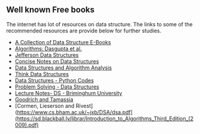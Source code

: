 ## Well known Free books

The internet has lot of resources on data structure. The links to some of the recommended resources are provide below for further studies.

- [A Collection of Data Structure E-Books](https://doc.lagout.org/Others/Data%20Structures/)
- [Algorithms: Dasgupta et al.](http://algorithmics.lsi.upc.edu/docs/Dasgupta-Papadimitriou-Vazirani.pdf)
- [Jefferson Data Structures](https://jeffe.cs.illinois.edu/teaching/algorithms/book/Algorithms-JeffE.pdf)
- [Concise Notes on Data Structures](https://w3.cs.jmu.edu/spragunr/CS240_F12/ConciseNotes.pdf)
- [Data Structures and Algorithm Analysis](https://people.cs.vt.edu/shaffer/Book/JAVA3elatest.pdf)
- [Think Data Structures](https://greenteapress.com/thinkdast/thinkdast.pdf)
- [Data Structures - Python Codes](https://opendatastructures.org/ods-python-screen.pdf)
- [Problem Solving - Data Structures](https://www.cs.auckland.ac.nz/courses/compsci105ssc/resources/ProblemSolvingwithAlgorithmsandDataStructures.pdf)
- [Lecture Notes- DS - Briminghum University](https://www.cs.bham.ac.uk/~jxb/DSA/dsa.pdf)
- [Goodrich and Tamassia](https://enos.itcollege.ee/~japoia/algorithms/GT/Data%20Structures%20and%20Algorithms%20in%20Java%20Fourth%20Edition.pdf)
- [Cormen, Lieserson and Rivest](https://www.cs.bham.ac.uk/~jxb/DSA/dsa.pdf](https://sd.blackball.lv/librar/Introduction_to_Algorithms_Third_Edition_(2009).pdf)
